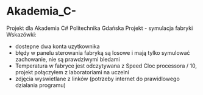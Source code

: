 # Akademia_C-
Projekt dla Akademia C# Politechnika Gdańska
Projekt - symulacja fabryki
Wskazówki:
- dostepne dwa konta uzytkownika
- błędy w panelu sterowania fabryką są losowe i mają tylko symulować zachowanie, nie są prawdziwymi bledami
- Temperatura w fabryce jest odczytywana z Speed Cloc processora / 10, projekt połączyłem z laboratoriami na uczelni
- zdjęcia wyswietlane z linków (potrzeby internet do prawidlowego dzialania programu)
